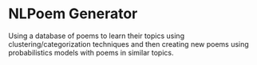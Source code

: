 # NLPoem Generator
Using a database of poems to learn their topics using clustering/categorization techniques and then creating new poems using probabilistics models with poems in similar topics.



